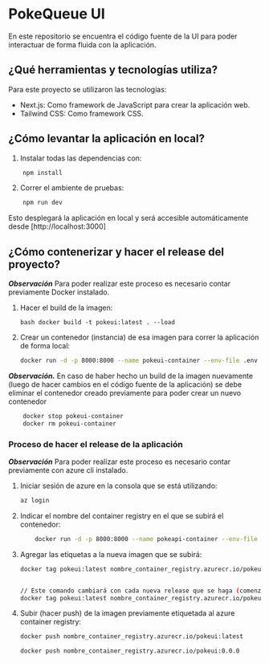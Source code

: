 # PokeQueue UI

En este repositorio se encuentra el código fuente de la UI para poder interactuar de forma fluida con la aplicación.

## ¿Qué herramientas y tecnologías utiliza?

Para este proyecto se utilizaron las tecnologías:

* Next.js: Como framework de JavaScript para crear la aplicación web.
* Tailwind CSS: Como framework CSS.

## ¿Cómo levantar la aplicación en local?

1. Instalar todas las dependencias con:

```bash
    npm install
```

2. Correr el ambiente de pruebas:

```bash
    npm run dev
```
Esto desplegará la aplicación en local y será accesible automáticamente desde [http://localhost:3000]

## ¿Cómo contenerizar y hacer el release del proyecto?
___Observación___ Para poder realizar este proceso es necesario contar previamente Docker instalado.

1. Hacer el build de la imagen:
    ```
    bash docker build -t pokeui:latest . --load
    ````

2. Crear un contenedor (instancia) de esa imagen para correr la aplicación de forma local:
    ```bash
    docker run -d -p 8000:8000 --name pokeui-container --env-file .env pokeui:latest
    ```

___Observación.___ En caso de haber hecho un build de la imagen nuevamente (luego de hacer cambios en el código fuente de la aplicación) se debe eliminar el contenedor creado previamente para poder crear un nuevo contenedor

```bash
    docker stop pokeui-container
    docker rm pokeui-container
```


### Proceso de hacer el release de la aplicación

___Observación___ Para poder realizar este proceso es necesario contar previamente con azure cli instalado.

1. Iniciar sesión de azure en la consola que se está utilizando:

    ```bash
    az login
    ```

2. Indicar el nombre del container registry en el que se subirá el contenedor:
    ```bash
        docker run -d -p 8000:8000 --name pokeapi-container --env-file .env pokeapi:latest
    ```


3. Agregar las etiquetas a la nueva imagen que se subirá:

    ```bash
    docker tag pokeui:latest nombre_container_registry.azurecr.io/pokeui:latest


    // Este comando cambiará con cada nueva release que se haga (comenzará siendo la 0.0.0)
    docker tag pokeui:latest nombre_container_registry.azurecr.io/pokeui:0.0.0
    ```

4. Subir (hacer push) de la imagen previamente etiquetada al azure container registry:

    ```bash
    docker push nombre_container_registry.azurecr.io/pokeui:latest

    docker push nombre_container_registry.azurecr.io/pokeui:0.0.0
    ```
